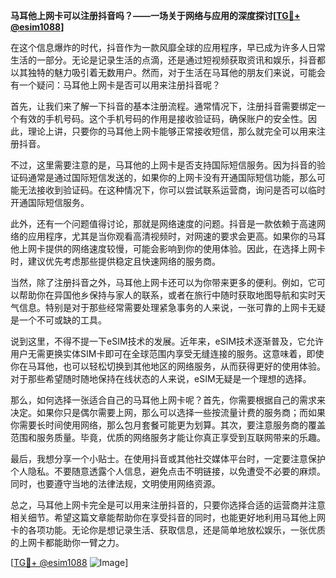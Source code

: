**马耳他上网卡可以注册抖音吗？——一场关于网络与应用的深度探讨[[TG💪+ @esim1088](https://t.me/s/esim1088)]**

在这个信息爆炸的时代，抖音作为一款风靡全球的应用程序，早已成为许多人日常生活的一部分。无论是记录生活的点滴，还是通过短视频获取资讯和娱乐，抖音都以其独特的魅力吸引着无数用户。然而，对于生活在马耳他的朋友们来说，可能会有一个疑问：马耳他上网卡是否可以用来注册抖音呢？

首先，让我们来了解一下抖音的基本注册流程。通常情况下，注册抖音需要绑定一个有效的手机号码。这个手机号码的作用是接收验证码，确保账户的安全性。因此，理论上讲，只要你的马耳他上网卡能够正常接收短信，那么就完全可以用来注册抖音。

不过，这里需要注意的是，马耳他的上网卡是否支持国际短信服务。因为抖音的验证码通常是通过国际短信发送的，如果你的上网卡没有开通国际短信功能，那么可能无法接收到验证码。在这种情况下，你可以尝试联系运营商，询问是否可以临时开通国际短信服务。

此外，还有一个问题值得讨论，那就是网络速度的问题。抖音是一款依赖于高速网络的应用程序，尤其是当你观看高清视频时，对网速的要求会更高。如果你的马耳他上网卡提供的网络速度较慢，可能会影响到你的使用体验。因此，在选择上网卡时，建议优先考虑那些提供稳定且快速网络的服务商。

当然，除了注册抖音之外，马耳他上网卡还可以为你带来更多的便利。例如，它可以帮助你在异国他乡保持与家人的联系，或者在旅行中随时获取地图导航和实时天气信息。特别是对于那些经常需要处理紧急事务的人来说，一张可靠的上网卡无疑是一个不可或缺的工具。

说到这里，不得不提一下eSIM技术的发展。近年来，eSIM技术逐渐普及，它允许用户无需更换实体SIM卡即可在全球范围内享受无缝连接的服务。这意味着，即使你在马耳他，也可以轻松切换到其他地区的网络服务，从而获得更好的使用体验。对于那些希望随时随地保持在线状态的人来说，eSIM无疑是一个理想的选择。

那么，如何选择一张适合自己的马耳他上网卡呢？首先，你需要根据自己的需求来决定。如果你只是偶尔需要上网，那么可以选择一些按流量计费的服务商；而如果你需要长时间使用网络，那么包月套餐可能更为划算。其次，要注意服务商的覆盖范围和服务质量。毕竟，优质的网络服务才能让你真正享受到互联网带来的乐趣。

最后，我想分享一个小贴士。在使用抖音或其他社交媒体平台时，一定要注意保护个人隐私。不要随意透露个人信息，避免点击不明链接，以免遭受不必要的麻烦。同时，也要遵守当地的法律法规，文明使用网络资源。

总之，马耳他上网卡完全是可以用来注册抖音的，只要你选择合适的运营商并注意相关细节。希望这篇文章能帮助你在享受抖音的同时，也能更好地利用马耳他上网卡的各项功能。无论你是想记录生活、获取信息，还是简单地放松娱乐，一张优质的上网卡都能助你一臂之力。

[[TG💪+ @esim1088](https://t.me/s/esim1088) ![Image](https://i.postimg.cc/4NQfJmqS/Snipaste-2025-05-13-00-14-12.png)]